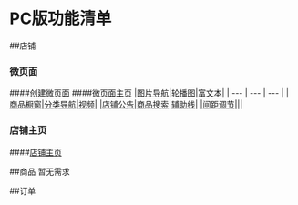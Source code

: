 #  PC版功能清单
##店铺
### 微页面
####[创建微页面](mweblib://15364829981285)
####[微页面主页](mweblib://15364825519106)
|[图片导航](mweblib://15365486731729)|[轮播图](mweblib://15365485647284)|[富文本](mweblib://15365591582509)|
| --- | --- | --- |
|[商品橱窗](mweblib://15365621883313)|[分类导航](mweblib://15365642240382)|[视频](mweblib://15365670374427)|
|[店铺公告](mweblib://15365670292314)|[商品搜索](mweblib://15365670257839)|[辅助线](mweblib://15365670210813)|
|[间距调节](mweblib://15365668696176)|||

### 店铺主页
####[店铺主页](mweblib://15365695895589)

##商品
暂无需求

##订单
